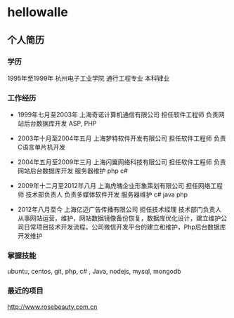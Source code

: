hellowalle
==========

个人简历
----------

### 学历

1995年至1999年 杭州电子工业学院 通行工程专业 本科肄业


### 工作经历

* 1999年七月至2003年 上海奇诺计算机通信有限公司 担任软件工程师 负责网站后台数据库开发 ASP, PHP


* 2003年十月至2004年五月 上海梦特软件开发有限公司 担任软件工程师 负责C语言单片机开发


* 2004年五月至2009年三月 上海闪翼网络科技有限公司 担任软件工程师 负责网站后台数据库开发 服务器维护 php c#


* 2009年十二月至2012年八月 上海虎魄企业形象策划有限公司 担任网络工程师 技术部负责人 负责多媒体软件开发 服务器维护 c# java php


* 2012年八月至今 上海亿迈广告传播有限公司 担任技术经理 技术部门负责人 从事网站运营，维护，网站数据镜像备份恢复，数据库优化设计，建立维护公司日常项目技术开发流程，公司微信开发平台的建立和维护，Php后台数据库开发维护


 
### 掌握技能

ubuntu, centos, git, php, c# , Java, nodejs, mysql, mongodb



### 最近的项目

http://www.rosebeauty.com.cn
 


